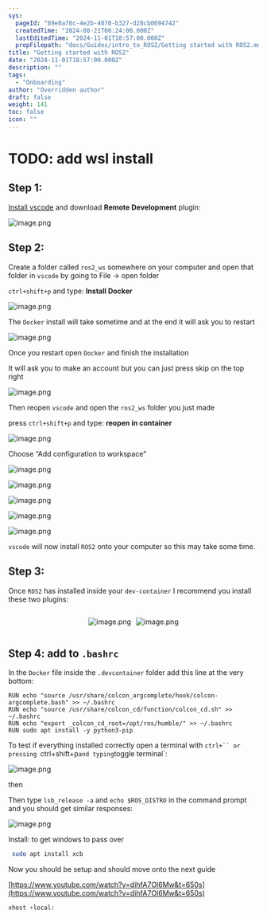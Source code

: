 ```yaml
---
sys:
  pageId: "89e0a78c-4e2b-4070-b327-d28cb0694742"
  createdTime: "2024-08-21T00:24:00.000Z"
  lastEditedTime: "2024-11-01T18:57:00.000Z"
  propFilepath: "docs/Guides/intro_to_ROS2/Getting started with ROS2.md"
title: "Getting started with ROS2"
date: "2024-11-01T18:57:00.000Z"
description: ""
tags:
  - "Onboarding"
author: "Overridden author"
draft: false
weight: 141
toc: false
icon: ""
---
```


# TODO: add wsl install

## Step 1:

[Install vscode](https://code.visualstudio.com/download) and download **Remote Development** plugin:

![image.png](https://prod-files-secure.s3.us-west-2.amazonaws.com/d518164a-d88e-44d1-a4ee-3adb3bd8bce0/efb52993-1881-4a40-b95e-6f020334f022/image.png?X-Amz-Algorithm=AWS4-HMAC-SHA256&X-Amz-Content-Sha256=UNSIGNED-PAYLOAD&X-Amz-Credential=ASIAZI2LB466UIXQ4LYM%2F20250308%2Fus-west-2%2Fs3%2Faws4_request&X-Amz-Date=20250308T050218Z&X-Amz-Expires=3600&X-Amz-Security-Token=IQoJb3JpZ2luX2VjEA0aCXVzLXdlc3QtMiJHMEUCIEWT2UPr40aZZgkyhkN3fSocI4mIoNk11N7IiGuFIXgEAiEArmNcPHWKK2NHzXELiLzmVTgGO%2FSpH3IGHATfQC7qhG8q%2FwMIVhAAGgw2Mzc0MjMxODM4MDUiDHSgR%2FDi%2FHBIv3DC6yrcAyjZcbvpquTUBg7XeVRz9tEH9x2Lq%2FqjrvDiEacy9V87nkDB13TTf59a4kaOiEuMrQJTPO7KR8nnWr4Y1vVZzdpbmVx4KDAhv8fsKDjF9AOL11nA2n8fT8PbIWLnokZsfLRiDe8LyUXX%2FDgFZ495YoQy%2B%2FjomDHteJcrx%2B183zEB8o2QNXwHjLVwElaNENOINbYtDb7ZPtbzn4Xh3%2FiOiB9NTE5wkiQAFMHHjhP1SP6Chh%2FsaVIbAanSx3w61DC7xBdYrmkmVpXZq8FT9mlzDaxJmTq1jYg3QZUIPLLc1%2FiawgFdIDv6xNKRI0kKk9uV31m1yPflM3fan1lJLK17Uw98YegZXmjqM1gEoPiJlkZg9BfQ8wwuG5SnUBFcDb4KDuNbV9KhcXkTACpMW%2BjBsd2U1AM5POXjCfKUA%2FaSN%2B6kvFWln%2F7iDx5%2FmoKOL4I5J4VH5Sa1HY4PmiFouZW8Tup8bylygZ%2FshcluhrtHPNcsiA51aOzSVFiYBeQb3zwn%2Fz9us6rDnJwLu2Bv5hbFjeRooxAlIDM5mqMo6Ld0F50Chk1HCT%2Fy9gLQv0sx%2BmHA8h4KiO0i8MGFiAz5qLQc1%2FA2nL1A0E3CQmqRfkKbqzMgTuHxNOSmGJVFR8yeMIWer74GOqUB7EzqKNRuyOFLAr1hbO0ZWLZ0lA3S8UYFrXg%2FvtNHpwmLeTpK8XjI52te7m%2FpvwWHPydl8KyXiTFYBHhdizJG2OeH9Bszk7OYd4Ocy3JLwihhSkzst%2FyUJFvSUPydzUPCqqLdKJexjZqAxTX7rQ%2BZSBcvI1QU1sP%2F5xKVC%2BPYZvnra94dAdygLpeOK9JICZ25fWcNQJ%2FHzcMcbHCWweGWv5OmIN8Q&X-Amz-Signature=ba33d82a54237c3e2381c475f9f6261dd6859cb537264461d5bd0781cedc0175&X-Amz-SignedHeaders=host&x-id=GetObject)

## Step 2:

Create a folder called `ros2_ws` somewhere on your computer and open that folder in `vscode` by going to File → open folder 

`ctrl+shift+p` and type: **Install Docker**

![image.png](https://prod-files-secure.s3.us-west-2.amazonaws.com/d518164a-d88e-44d1-a4ee-3adb3bd8bce0/2269dc0e-1cd5-47ff-bceb-c04ad9b2eab0/image.png?X-Amz-Algorithm=AWS4-HMAC-SHA256&X-Amz-Content-Sha256=UNSIGNED-PAYLOAD&X-Amz-Credential=ASIAZI2LB466UIXQ4LYM%2F20250308%2Fus-west-2%2Fs3%2Faws4_request&X-Amz-Date=20250308T050218Z&X-Amz-Expires=3600&X-Amz-Security-Token=IQoJb3JpZ2luX2VjEA0aCXVzLXdlc3QtMiJHMEUCIEWT2UPr40aZZgkyhkN3fSocI4mIoNk11N7IiGuFIXgEAiEArmNcPHWKK2NHzXELiLzmVTgGO%2FSpH3IGHATfQC7qhG8q%2FwMIVhAAGgw2Mzc0MjMxODM4MDUiDHSgR%2FDi%2FHBIv3DC6yrcAyjZcbvpquTUBg7XeVRz9tEH9x2Lq%2FqjrvDiEacy9V87nkDB13TTf59a4kaOiEuMrQJTPO7KR8nnWr4Y1vVZzdpbmVx4KDAhv8fsKDjF9AOL11nA2n8fT8PbIWLnokZsfLRiDe8LyUXX%2FDgFZ495YoQy%2B%2FjomDHteJcrx%2B183zEB8o2QNXwHjLVwElaNENOINbYtDb7ZPtbzn4Xh3%2FiOiB9NTE5wkiQAFMHHjhP1SP6Chh%2FsaVIbAanSx3w61DC7xBdYrmkmVpXZq8FT9mlzDaxJmTq1jYg3QZUIPLLc1%2FiawgFdIDv6xNKRI0kKk9uV31m1yPflM3fan1lJLK17Uw98YegZXmjqM1gEoPiJlkZg9BfQ8wwuG5SnUBFcDb4KDuNbV9KhcXkTACpMW%2BjBsd2U1AM5POXjCfKUA%2FaSN%2B6kvFWln%2F7iDx5%2FmoKOL4I5J4VH5Sa1HY4PmiFouZW8Tup8bylygZ%2FshcluhrtHPNcsiA51aOzSVFiYBeQb3zwn%2Fz9us6rDnJwLu2Bv5hbFjeRooxAlIDM5mqMo6Ld0F50Chk1HCT%2Fy9gLQv0sx%2BmHA8h4KiO0i8MGFiAz5qLQc1%2FA2nL1A0E3CQmqRfkKbqzMgTuHxNOSmGJVFR8yeMIWer74GOqUB7EzqKNRuyOFLAr1hbO0ZWLZ0lA3S8UYFrXg%2FvtNHpwmLeTpK8XjI52te7m%2FpvwWHPydl8KyXiTFYBHhdizJG2OeH9Bszk7OYd4Ocy3JLwihhSkzst%2FyUJFvSUPydzUPCqqLdKJexjZqAxTX7rQ%2BZSBcvI1QU1sP%2F5xKVC%2BPYZvnra94dAdygLpeOK9JICZ25fWcNQJ%2FHzcMcbHCWweGWv5OmIN8Q&X-Amz-Signature=5f4324df8b1c3f7639e7963e04558c2fe9189716990acc36c0b498fd0ab88dcb&X-Amz-SignedHeaders=host&x-id=GetObject)

The `Docker` install will take sometime and at the end it will ask you to restart

![image.png](https://prod-files-secure.s3.us-west-2.amazonaws.com/d518164a-d88e-44d1-a4ee-3adb3bd8bce0/ed233f78-be33-4b1f-b89c-9c346c0e961e/image.png?X-Amz-Algorithm=AWS4-HMAC-SHA256&X-Amz-Content-Sha256=UNSIGNED-PAYLOAD&X-Amz-Credential=ASIAZI2LB466UIXQ4LYM%2F20250308%2Fus-west-2%2Fs3%2Faws4_request&X-Amz-Date=20250308T050218Z&X-Amz-Expires=3600&X-Amz-Security-Token=IQoJb3JpZ2luX2VjEA0aCXVzLXdlc3QtMiJHMEUCIEWT2UPr40aZZgkyhkN3fSocI4mIoNk11N7IiGuFIXgEAiEArmNcPHWKK2NHzXELiLzmVTgGO%2FSpH3IGHATfQC7qhG8q%2FwMIVhAAGgw2Mzc0MjMxODM4MDUiDHSgR%2FDi%2FHBIv3DC6yrcAyjZcbvpquTUBg7XeVRz9tEH9x2Lq%2FqjrvDiEacy9V87nkDB13TTf59a4kaOiEuMrQJTPO7KR8nnWr4Y1vVZzdpbmVx4KDAhv8fsKDjF9AOL11nA2n8fT8PbIWLnokZsfLRiDe8LyUXX%2FDgFZ495YoQy%2B%2FjomDHteJcrx%2B183zEB8o2QNXwHjLVwElaNENOINbYtDb7ZPtbzn4Xh3%2FiOiB9NTE5wkiQAFMHHjhP1SP6Chh%2FsaVIbAanSx3w61DC7xBdYrmkmVpXZq8FT9mlzDaxJmTq1jYg3QZUIPLLc1%2FiawgFdIDv6xNKRI0kKk9uV31m1yPflM3fan1lJLK17Uw98YegZXmjqM1gEoPiJlkZg9BfQ8wwuG5SnUBFcDb4KDuNbV9KhcXkTACpMW%2BjBsd2U1AM5POXjCfKUA%2FaSN%2B6kvFWln%2F7iDx5%2FmoKOL4I5J4VH5Sa1HY4PmiFouZW8Tup8bylygZ%2FshcluhrtHPNcsiA51aOzSVFiYBeQb3zwn%2Fz9us6rDnJwLu2Bv5hbFjeRooxAlIDM5mqMo6Ld0F50Chk1HCT%2Fy9gLQv0sx%2BmHA8h4KiO0i8MGFiAz5qLQc1%2FA2nL1A0E3CQmqRfkKbqzMgTuHxNOSmGJVFR8yeMIWer74GOqUB7EzqKNRuyOFLAr1hbO0ZWLZ0lA3S8UYFrXg%2FvtNHpwmLeTpK8XjI52te7m%2FpvwWHPydl8KyXiTFYBHhdizJG2OeH9Bszk7OYd4Ocy3JLwihhSkzst%2FyUJFvSUPydzUPCqqLdKJexjZqAxTX7rQ%2BZSBcvI1QU1sP%2F5xKVC%2BPYZvnra94dAdygLpeOK9JICZ25fWcNQJ%2FHzcMcbHCWweGWv5OmIN8Q&X-Amz-Signature=d748945cfb88f2cbb7204a5fb88b36d74b1a09c36d2a5d38493980e40d688995&X-Amz-SignedHeaders=host&x-id=GetObject)

Once you restart open `Docker` and finish the installation

It will ask you to make an account but you can just press skip on the top right

![image.png](https://prod-files-secure.s3.us-west-2.amazonaws.com/d518164a-d88e-44d1-a4ee-3adb3bd8bce0/21010ad9-1659-4fd9-9f59-9932a09b2a3d/image.png?X-Amz-Algorithm=AWS4-HMAC-SHA256&X-Amz-Content-Sha256=UNSIGNED-PAYLOAD&X-Amz-Credential=ASIAZI2LB466UIXQ4LYM%2F20250308%2Fus-west-2%2Fs3%2Faws4_request&X-Amz-Date=20250308T050218Z&X-Amz-Expires=3600&X-Amz-Security-Token=IQoJb3JpZ2luX2VjEA0aCXVzLXdlc3QtMiJHMEUCIEWT2UPr40aZZgkyhkN3fSocI4mIoNk11N7IiGuFIXgEAiEArmNcPHWKK2NHzXELiLzmVTgGO%2FSpH3IGHATfQC7qhG8q%2FwMIVhAAGgw2Mzc0MjMxODM4MDUiDHSgR%2FDi%2FHBIv3DC6yrcAyjZcbvpquTUBg7XeVRz9tEH9x2Lq%2FqjrvDiEacy9V87nkDB13TTf59a4kaOiEuMrQJTPO7KR8nnWr4Y1vVZzdpbmVx4KDAhv8fsKDjF9AOL11nA2n8fT8PbIWLnokZsfLRiDe8LyUXX%2FDgFZ495YoQy%2B%2FjomDHteJcrx%2B183zEB8o2QNXwHjLVwElaNENOINbYtDb7ZPtbzn4Xh3%2FiOiB9NTE5wkiQAFMHHjhP1SP6Chh%2FsaVIbAanSx3w61DC7xBdYrmkmVpXZq8FT9mlzDaxJmTq1jYg3QZUIPLLc1%2FiawgFdIDv6xNKRI0kKk9uV31m1yPflM3fan1lJLK17Uw98YegZXmjqM1gEoPiJlkZg9BfQ8wwuG5SnUBFcDb4KDuNbV9KhcXkTACpMW%2BjBsd2U1AM5POXjCfKUA%2FaSN%2B6kvFWln%2F7iDx5%2FmoKOL4I5J4VH5Sa1HY4PmiFouZW8Tup8bylygZ%2FshcluhrtHPNcsiA51aOzSVFiYBeQb3zwn%2Fz9us6rDnJwLu2Bv5hbFjeRooxAlIDM5mqMo6Ld0F50Chk1HCT%2Fy9gLQv0sx%2BmHA8h4KiO0i8MGFiAz5qLQc1%2FA2nL1A0E3CQmqRfkKbqzMgTuHxNOSmGJVFR8yeMIWer74GOqUB7EzqKNRuyOFLAr1hbO0ZWLZ0lA3S8UYFrXg%2FvtNHpwmLeTpK8XjI52te7m%2FpvwWHPydl8KyXiTFYBHhdizJG2OeH9Bszk7OYd4Ocy3JLwihhSkzst%2FyUJFvSUPydzUPCqqLdKJexjZqAxTX7rQ%2BZSBcvI1QU1sP%2F5xKVC%2BPYZvnra94dAdygLpeOK9JICZ25fWcNQJ%2FHzcMcbHCWweGWv5OmIN8Q&X-Amz-Signature=10b2dbedaf6c96ba6e94670f1265bdc3b4592ad20288d2e1ae27808f8e239d51&X-Amz-SignedHeaders=host&x-id=GetObject)

Then reopen `vscode` and open the `ros2_ws` folder you just made

press `ctrl+shift+p` and type: **reopen in container**

![image.png](https://prod-files-secure.s3.us-west-2.amazonaws.com/d518164a-d88e-44d1-a4ee-3adb3bd8bce0/4e93b8c2-41ad-488c-8095-c74205196118/image.png?X-Amz-Algorithm=AWS4-HMAC-SHA256&X-Amz-Content-Sha256=UNSIGNED-PAYLOAD&X-Amz-Credential=ASIAZI2LB466UIXQ4LYM%2F20250308%2Fus-west-2%2Fs3%2Faws4_request&X-Amz-Date=20250308T050218Z&X-Amz-Expires=3600&X-Amz-Security-Token=IQoJb3JpZ2luX2VjEA0aCXVzLXdlc3QtMiJHMEUCIEWT2UPr40aZZgkyhkN3fSocI4mIoNk11N7IiGuFIXgEAiEArmNcPHWKK2NHzXELiLzmVTgGO%2FSpH3IGHATfQC7qhG8q%2FwMIVhAAGgw2Mzc0MjMxODM4MDUiDHSgR%2FDi%2FHBIv3DC6yrcAyjZcbvpquTUBg7XeVRz9tEH9x2Lq%2FqjrvDiEacy9V87nkDB13TTf59a4kaOiEuMrQJTPO7KR8nnWr4Y1vVZzdpbmVx4KDAhv8fsKDjF9AOL11nA2n8fT8PbIWLnokZsfLRiDe8LyUXX%2FDgFZ495YoQy%2B%2FjomDHteJcrx%2B183zEB8o2QNXwHjLVwElaNENOINbYtDb7ZPtbzn4Xh3%2FiOiB9NTE5wkiQAFMHHjhP1SP6Chh%2FsaVIbAanSx3w61DC7xBdYrmkmVpXZq8FT9mlzDaxJmTq1jYg3QZUIPLLc1%2FiawgFdIDv6xNKRI0kKk9uV31m1yPflM3fan1lJLK17Uw98YegZXmjqM1gEoPiJlkZg9BfQ8wwuG5SnUBFcDb4KDuNbV9KhcXkTACpMW%2BjBsd2U1AM5POXjCfKUA%2FaSN%2B6kvFWln%2F7iDx5%2FmoKOL4I5J4VH5Sa1HY4PmiFouZW8Tup8bylygZ%2FshcluhrtHPNcsiA51aOzSVFiYBeQb3zwn%2Fz9us6rDnJwLu2Bv5hbFjeRooxAlIDM5mqMo6Ld0F50Chk1HCT%2Fy9gLQv0sx%2BmHA8h4KiO0i8MGFiAz5qLQc1%2FA2nL1A0E3CQmqRfkKbqzMgTuHxNOSmGJVFR8yeMIWer74GOqUB7EzqKNRuyOFLAr1hbO0ZWLZ0lA3S8UYFrXg%2FvtNHpwmLeTpK8XjI52te7m%2FpvwWHPydl8KyXiTFYBHhdizJG2OeH9Bszk7OYd4Ocy3JLwihhSkzst%2FyUJFvSUPydzUPCqqLdKJexjZqAxTX7rQ%2BZSBcvI1QU1sP%2F5xKVC%2BPYZvnra94dAdygLpeOK9JICZ25fWcNQJ%2FHzcMcbHCWweGWv5OmIN8Q&X-Amz-Signature=20449f090300839f7c7c0c255ed8751120cc371e504dbbe093d4935fe2c00151&X-Amz-SignedHeaders=host&x-id=GetObject)

Choose “Add configuration to workspace”

![image.png](https://prod-files-secure.s3.us-west-2.amazonaws.com/d518164a-d88e-44d1-a4ee-3adb3bd8bce0/9560b282-5060-4989-ba37-97e7b2c22476/image.png?X-Amz-Algorithm=AWS4-HMAC-SHA256&X-Amz-Content-Sha256=UNSIGNED-PAYLOAD&X-Amz-Credential=ASIAZI2LB466UIXQ4LYM%2F20250308%2Fus-west-2%2Fs3%2Faws4_request&X-Amz-Date=20250308T050218Z&X-Amz-Expires=3600&X-Amz-Security-Token=IQoJb3JpZ2luX2VjEA0aCXVzLXdlc3QtMiJHMEUCIEWT2UPr40aZZgkyhkN3fSocI4mIoNk11N7IiGuFIXgEAiEArmNcPHWKK2NHzXELiLzmVTgGO%2FSpH3IGHATfQC7qhG8q%2FwMIVhAAGgw2Mzc0MjMxODM4MDUiDHSgR%2FDi%2FHBIv3DC6yrcAyjZcbvpquTUBg7XeVRz9tEH9x2Lq%2FqjrvDiEacy9V87nkDB13TTf59a4kaOiEuMrQJTPO7KR8nnWr4Y1vVZzdpbmVx4KDAhv8fsKDjF9AOL11nA2n8fT8PbIWLnokZsfLRiDe8LyUXX%2FDgFZ495YoQy%2B%2FjomDHteJcrx%2B183zEB8o2QNXwHjLVwElaNENOINbYtDb7ZPtbzn4Xh3%2FiOiB9NTE5wkiQAFMHHjhP1SP6Chh%2FsaVIbAanSx3w61DC7xBdYrmkmVpXZq8FT9mlzDaxJmTq1jYg3QZUIPLLc1%2FiawgFdIDv6xNKRI0kKk9uV31m1yPflM3fan1lJLK17Uw98YegZXmjqM1gEoPiJlkZg9BfQ8wwuG5SnUBFcDb4KDuNbV9KhcXkTACpMW%2BjBsd2U1AM5POXjCfKUA%2FaSN%2B6kvFWln%2F7iDx5%2FmoKOL4I5J4VH5Sa1HY4PmiFouZW8Tup8bylygZ%2FshcluhrtHPNcsiA51aOzSVFiYBeQb3zwn%2Fz9us6rDnJwLu2Bv5hbFjeRooxAlIDM5mqMo6Ld0F50Chk1HCT%2Fy9gLQv0sx%2BmHA8h4KiO0i8MGFiAz5qLQc1%2FA2nL1A0E3CQmqRfkKbqzMgTuHxNOSmGJVFR8yeMIWer74GOqUB7EzqKNRuyOFLAr1hbO0ZWLZ0lA3S8UYFrXg%2FvtNHpwmLeTpK8XjI52te7m%2FpvwWHPydl8KyXiTFYBHhdizJG2OeH9Bszk7OYd4Ocy3JLwihhSkzst%2FyUJFvSUPydzUPCqqLdKJexjZqAxTX7rQ%2BZSBcvI1QU1sP%2F5xKVC%2BPYZvnra94dAdygLpeOK9JICZ25fWcNQJ%2FHzcMcbHCWweGWv5OmIN8Q&X-Amz-Signature=526f60e748c57118c28952ef3c4998717985798b0b52b86808c1549139622dc6&X-Amz-SignedHeaders=host&x-id=GetObject)

![image.png](https://prod-files-secure.s3.us-west-2.amazonaws.com/d518164a-d88e-44d1-a4ee-3adb3bd8bce0/2ee63f81-886b-48e8-a553-dc6e5eac99e4/image.png?X-Amz-Algorithm=AWS4-HMAC-SHA256&X-Amz-Content-Sha256=UNSIGNED-PAYLOAD&X-Amz-Credential=ASIAZI2LB466UIXQ4LYM%2F20250308%2Fus-west-2%2Fs3%2Faws4_request&X-Amz-Date=20250308T050218Z&X-Amz-Expires=3600&X-Amz-Security-Token=IQoJb3JpZ2luX2VjEA0aCXVzLXdlc3QtMiJHMEUCIEWT2UPr40aZZgkyhkN3fSocI4mIoNk11N7IiGuFIXgEAiEArmNcPHWKK2NHzXELiLzmVTgGO%2FSpH3IGHATfQC7qhG8q%2FwMIVhAAGgw2Mzc0MjMxODM4MDUiDHSgR%2FDi%2FHBIv3DC6yrcAyjZcbvpquTUBg7XeVRz9tEH9x2Lq%2FqjrvDiEacy9V87nkDB13TTf59a4kaOiEuMrQJTPO7KR8nnWr4Y1vVZzdpbmVx4KDAhv8fsKDjF9AOL11nA2n8fT8PbIWLnokZsfLRiDe8LyUXX%2FDgFZ495YoQy%2B%2FjomDHteJcrx%2B183zEB8o2QNXwHjLVwElaNENOINbYtDb7ZPtbzn4Xh3%2FiOiB9NTE5wkiQAFMHHjhP1SP6Chh%2FsaVIbAanSx3w61DC7xBdYrmkmVpXZq8FT9mlzDaxJmTq1jYg3QZUIPLLc1%2FiawgFdIDv6xNKRI0kKk9uV31m1yPflM3fan1lJLK17Uw98YegZXmjqM1gEoPiJlkZg9BfQ8wwuG5SnUBFcDb4KDuNbV9KhcXkTACpMW%2BjBsd2U1AM5POXjCfKUA%2FaSN%2B6kvFWln%2F7iDx5%2FmoKOL4I5J4VH5Sa1HY4PmiFouZW8Tup8bylygZ%2FshcluhrtHPNcsiA51aOzSVFiYBeQb3zwn%2Fz9us6rDnJwLu2Bv5hbFjeRooxAlIDM5mqMo6Ld0F50Chk1HCT%2Fy9gLQv0sx%2BmHA8h4KiO0i8MGFiAz5qLQc1%2FA2nL1A0E3CQmqRfkKbqzMgTuHxNOSmGJVFR8yeMIWer74GOqUB7EzqKNRuyOFLAr1hbO0ZWLZ0lA3S8UYFrXg%2FvtNHpwmLeTpK8XjI52te7m%2FpvwWHPydl8KyXiTFYBHhdizJG2OeH9Bszk7OYd4Ocy3JLwihhSkzst%2FyUJFvSUPydzUPCqqLdKJexjZqAxTX7rQ%2BZSBcvI1QU1sP%2F5xKVC%2BPYZvnra94dAdygLpeOK9JICZ25fWcNQJ%2FHzcMcbHCWweGWv5OmIN8Q&X-Amz-Signature=8e69f4c16860c9324c8acabd6c3b162bdf8b4d21296ef1ea9592808b5e509b21&X-Amz-SignedHeaders=host&x-id=GetObject)

![image.png](https://prod-files-secure.s3.us-west-2.amazonaws.com/d518164a-d88e-44d1-a4ee-3adb3bd8bce0/ae1580b2-b048-407e-aed9-b584224a7a04/image.png?X-Amz-Algorithm=AWS4-HMAC-SHA256&X-Amz-Content-Sha256=UNSIGNED-PAYLOAD&X-Amz-Credential=ASIAZI2LB466UIXQ4LYM%2F20250308%2Fus-west-2%2Fs3%2Faws4_request&X-Amz-Date=20250308T050218Z&X-Amz-Expires=3600&X-Amz-Security-Token=IQoJb3JpZ2luX2VjEA0aCXVzLXdlc3QtMiJHMEUCIEWT2UPr40aZZgkyhkN3fSocI4mIoNk11N7IiGuFIXgEAiEArmNcPHWKK2NHzXELiLzmVTgGO%2FSpH3IGHATfQC7qhG8q%2FwMIVhAAGgw2Mzc0MjMxODM4MDUiDHSgR%2FDi%2FHBIv3DC6yrcAyjZcbvpquTUBg7XeVRz9tEH9x2Lq%2FqjrvDiEacy9V87nkDB13TTf59a4kaOiEuMrQJTPO7KR8nnWr4Y1vVZzdpbmVx4KDAhv8fsKDjF9AOL11nA2n8fT8PbIWLnokZsfLRiDe8LyUXX%2FDgFZ495YoQy%2B%2FjomDHteJcrx%2B183zEB8o2QNXwHjLVwElaNENOINbYtDb7ZPtbzn4Xh3%2FiOiB9NTE5wkiQAFMHHjhP1SP6Chh%2FsaVIbAanSx3w61DC7xBdYrmkmVpXZq8FT9mlzDaxJmTq1jYg3QZUIPLLc1%2FiawgFdIDv6xNKRI0kKk9uV31m1yPflM3fan1lJLK17Uw98YegZXmjqM1gEoPiJlkZg9BfQ8wwuG5SnUBFcDb4KDuNbV9KhcXkTACpMW%2BjBsd2U1AM5POXjCfKUA%2FaSN%2B6kvFWln%2F7iDx5%2FmoKOL4I5J4VH5Sa1HY4PmiFouZW8Tup8bylygZ%2FshcluhrtHPNcsiA51aOzSVFiYBeQb3zwn%2Fz9us6rDnJwLu2Bv5hbFjeRooxAlIDM5mqMo6Ld0F50Chk1HCT%2Fy9gLQv0sx%2BmHA8h4KiO0i8MGFiAz5qLQc1%2FA2nL1A0E3CQmqRfkKbqzMgTuHxNOSmGJVFR8yeMIWer74GOqUB7EzqKNRuyOFLAr1hbO0ZWLZ0lA3S8UYFrXg%2FvtNHpwmLeTpK8XjI52te7m%2FpvwWHPydl8KyXiTFYBHhdizJG2OeH9Bszk7OYd4Ocy3JLwihhSkzst%2FyUJFvSUPydzUPCqqLdKJexjZqAxTX7rQ%2BZSBcvI1QU1sP%2F5xKVC%2BPYZvnra94dAdygLpeOK9JICZ25fWcNQJ%2FHzcMcbHCWweGWv5OmIN8Q&X-Amz-Signature=8ee844f93f410ed8b501ec35bb6207184423987cb096190717ef616ecee83b2b&X-Amz-SignedHeaders=host&x-id=GetObject)

![image.png](https://prod-files-secure.s3.us-west-2.amazonaws.com/d518164a-d88e-44d1-a4ee-3adb3bd8bce0/53255b28-f75e-430f-b9e3-c0ac8577e42b/image.png?X-Amz-Algorithm=AWS4-HMAC-SHA256&X-Amz-Content-Sha256=UNSIGNED-PAYLOAD&X-Amz-Credential=ASIAZI2LB466UIXQ4LYM%2F20250308%2Fus-west-2%2Fs3%2Faws4_request&X-Amz-Date=20250308T050218Z&X-Amz-Expires=3600&X-Amz-Security-Token=IQoJb3JpZ2luX2VjEA0aCXVzLXdlc3QtMiJHMEUCIEWT2UPr40aZZgkyhkN3fSocI4mIoNk11N7IiGuFIXgEAiEArmNcPHWKK2NHzXELiLzmVTgGO%2FSpH3IGHATfQC7qhG8q%2FwMIVhAAGgw2Mzc0MjMxODM4MDUiDHSgR%2FDi%2FHBIv3DC6yrcAyjZcbvpquTUBg7XeVRz9tEH9x2Lq%2FqjrvDiEacy9V87nkDB13TTf59a4kaOiEuMrQJTPO7KR8nnWr4Y1vVZzdpbmVx4KDAhv8fsKDjF9AOL11nA2n8fT8PbIWLnokZsfLRiDe8LyUXX%2FDgFZ495YoQy%2B%2FjomDHteJcrx%2B183zEB8o2QNXwHjLVwElaNENOINbYtDb7ZPtbzn4Xh3%2FiOiB9NTE5wkiQAFMHHjhP1SP6Chh%2FsaVIbAanSx3w61DC7xBdYrmkmVpXZq8FT9mlzDaxJmTq1jYg3QZUIPLLc1%2FiawgFdIDv6xNKRI0kKk9uV31m1yPflM3fan1lJLK17Uw98YegZXmjqM1gEoPiJlkZg9BfQ8wwuG5SnUBFcDb4KDuNbV9KhcXkTACpMW%2BjBsd2U1AM5POXjCfKUA%2FaSN%2B6kvFWln%2F7iDx5%2FmoKOL4I5J4VH5Sa1HY4PmiFouZW8Tup8bylygZ%2FshcluhrtHPNcsiA51aOzSVFiYBeQb3zwn%2Fz9us6rDnJwLu2Bv5hbFjeRooxAlIDM5mqMo6Ld0F50Chk1HCT%2Fy9gLQv0sx%2BmHA8h4KiO0i8MGFiAz5qLQc1%2FA2nL1A0E3CQmqRfkKbqzMgTuHxNOSmGJVFR8yeMIWer74GOqUB7EzqKNRuyOFLAr1hbO0ZWLZ0lA3S8UYFrXg%2FvtNHpwmLeTpK8XjI52te7m%2FpvwWHPydl8KyXiTFYBHhdizJG2OeH9Bszk7OYd4Ocy3JLwihhSkzst%2FyUJFvSUPydzUPCqqLdKJexjZqAxTX7rQ%2BZSBcvI1QU1sP%2F5xKVC%2BPYZvnra94dAdygLpeOK9JICZ25fWcNQJ%2FHzcMcbHCWweGWv5OmIN8Q&X-Amz-Signature=6a33f7eef5174f44f0ce23564e1795f356a21c0675046ccaef40b157606805e4&X-Amz-SignedHeaders=host&x-id=GetObject)

![image.png](https://prod-files-secure.s3.us-west-2.amazonaws.com/d518164a-d88e-44d1-a4ee-3adb3bd8bce0/7c562767-5af9-4ffb-97d1-327bcdf4ee00/image.png?X-Amz-Algorithm=AWS4-HMAC-SHA256&X-Amz-Content-Sha256=UNSIGNED-PAYLOAD&X-Amz-Credential=ASIAZI2LB466UIXQ4LYM%2F20250308%2Fus-west-2%2Fs3%2Faws4_request&X-Amz-Date=20250308T050218Z&X-Amz-Expires=3600&X-Amz-Security-Token=IQoJb3JpZ2luX2VjEA0aCXVzLXdlc3QtMiJHMEUCIEWT2UPr40aZZgkyhkN3fSocI4mIoNk11N7IiGuFIXgEAiEArmNcPHWKK2NHzXELiLzmVTgGO%2FSpH3IGHATfQC7qhG8q%2FwMIVhAAGgw2Mzc0MjMxODM4MDUiDHSgR%2FDi%2FHBIv3DC6yrcAyjZcbvpquTUBg7XeVRz9tEH9x2Lq%2FqjrvDiEacy9V87nkDB13TTf59a4kaOiEuMrQJTPO7KR8nnWr4Y1vVZzdpbmVx4KDAhv8fsKDjF9AOL11nA2n8fT8PbIWLnokZsfLRiDe8LyUXX%2FDgFZ495YoQy%2B%2FjomDHteJcrx%2B183zEB8o2QNXwHjLVwElaNENOINbYtDb7ZPtbzn4Xh3%2FiOiB9NTE5wkiQAFMHHjhP1SP6Chh%2FsaVIbAanSx3w61DC7xBdYrmkmVpXZq8FT9mlzDaxJmTq1jYg3QZUIPLLc1%2FiawgFdIDv6xNKRI0kKk9uV31m1yPflM3fan1lJLK17Uw98YegZXmjqM1gEoPiJlkZg9BfQ8wwuG5SnUBFcDb4KDuNbV9KhcXkTACpMW%2BjBsd2U1AM5POXjCfKUA%2FaSN%2B6kvFWln%2F7iDx5%2FmoKOL4I5J4VH5Sa1HY4PmiFouZW8Tup8bylygZ%2FshcluhrtHPNcsiA51aOzSVFiYBeQb3zwn%2Fz9us6rDnJwLu2Bv5hbFjeRooxAlIDM5mqMo6Ld0F50Chk1HCT%2Fy9gLQv0sx%2BmHA8h4KiO0i8MGFiAz5qLQc1%2FA2nL1A0E3CQmqRfkKbqzMgTuHxNOSmGJVFR8yeMIWer74GOqUB7EzqKNRuyOFLAr1hbO0ZWLZ0lA3S8UYFrXg%2FvtNHpwmLeTpK8XjI52te7m%2FpvwWHPydl8KyXiTFYBHhdizJG2OeH9Bszk7OYd4Ocy3JLwihhSkzst%2FyUJFvSUPydzUPCqqLdKJexjZqAxTX7rQ%2BZSBcvI1QU1sP%2F5xKVC%2BPYZvnra94dAdygLpeOK9JICZ25fWcNQJ%2FHzcMcbHCWweGWv5OmIN8Q&X-Amz-Signature=03823d55abfc2586a3bd7b98f5989216de838a6bba7ba3a8cd0bf1534b05ecc2&X-Amz-SignedHeaders=host&x-id=GetObject)

`vscode` will now install `ROS2` onto your computer so this may take some time.

## Step 3:

Once `ROS2` has installed inside your `dev-container` I recommend you install these two plugins:

<div style="display: flex;flex-direction: row; column-gap:10px; max-width: 630px;justify-content: center;">
<div>

![image.png](https://prod-files-secure.s3.us-west-2.amazonaws.com/d518164a-d88e-44d1-a4ee-3adb3bd8bce0/3fc3d550-5a54-4ba1-ba6b-faa01cdb7369/image.png?X-Amz-Algorithm=AWS4-HMAC-SHA256&X-Amz-Content-Sha256=UNSIGNED-PAYLOAD&X-Amz-Credential=ASIAZI2LB466WNFO4MXL%2F20250308%2Fus-west-2%2Fs3%2Faws4_request&X-Amz-Date=20250308T050220Z&X-Amz-Expires=3600&X-Amz-Security-Token=IQoJb3JpZ2luX2VjEA0aCXVzLXdlc3QtMiJIMEYCIQDG6QdOcO9jBAMZWpgBXcJ%2FNaclFIUtYxG4mmZ8lt7dpQIhANFSN2ZQhKY2Rhmay3zbUrVXXKySM8PW7ZuWihYaODysKv8DCFYQABoMNjM3NDIzMTgzODA1IgwPQ7gQS5q2BiIs6gcq3AOsQlOaQ84iBKq6sbjDY87yusO%2Bq60qKaOTmiDSPVwSqIor5XFPKPQ%2BnrL%2BPpaya3%2BkXBF0IhUqdmQKjXxy59mdNjD3ztX%2FQz1MI3YSbeS%2Bk3WAmuzkgUZtwfZZD6rmhKQkWLlqIizPa1HYM2bdyXlzTTbF1464VHsUiO5bW%2FFJfsZt0YouY4AdirlSzhW4oyIVgnh8o6wiuMPTv6qczR7GaiAxB0vikCoIlprXMSOOAd6rZBTjyCNfJEpIsadb2nwFmiwZZsbHvq%2BeDyxwkt5eCyEgVkGHFxlp7oXRkyo98j%2FW75k%2FbEGWQWxXgnDK6DKluTCdM7fN4lQEIwYlw07UCZjT7F5Bz1TATV62eWWUJet%2BEBkSmCytkQtMaoOBj0wNs3cFWBXoNfGGV4k%2FujpBiT3Fm%2Bp9na2AHBsJGov80G2m%2FeZIq%2BFC7A9sCN3jcq6nT3mDv3uVnVbSDWwdos4aMwFUJpeMoahNw713yqGqbXRdX7Xl0tb7WuOZwLcaGZjZa4WzlSPCccjbUtmUPo6MXAM2drMxx29m4%2Faa4rpR0RKegj%2Fe17C5TDZBr7vfnFP80gWjwkn2TN7BhoI2cZUAk4UhUeyXZxNTDDMeY2RaAT2xt8Ss1LSD2nGqjTDfna%2B%2BBjqkAQv59L6zTYvn92n%2F0SQwt2fupgpuR92V4BS9Vx%2BQ9JYwnYjJbauSgirGg3PUS210a6BYGaItr%2BN56jPW2YphJwIkykJ%2F0QaarEc5smvepK9cG3eMWyZrZSxB4KQXNxtjLpZ5O0x8M1jAJ7EKvEC6BLpHfRcA8BqK3W5y31XdG28TxxI%2BtguoFsT5c8ZPG43ekJaRWqc%2B8OAR7sJ%2BDEatPYg2s9fr&X-Amz-Signature=9de61b67ff4da0e9e1769b9dc3606b4c6f876cdcd6ac7ea73c62535c33b7070f&X-Amz-SignedHeaders=host&x-id=GetObject)

</div>
<div>

![image.png](https://prod-files-secure.s3.us-west-2.amazonaws.com/d518164a-d88e-44d1-a4ee-3adb3bd8bce0/d994cc66-13c2-4093-a5a3-f84cf4601a82/image.png?X-Amz-Algorithm=AWS4-HMAC-SHA256&X-Amz-Content-Sha256=UNSIGNED-PAYLOAD&X-Amz-Credential=ASIAZI2LB4664PAE6XMI%2F20250308%2Fus-west-2%2Fs3%2Faws4_request&X-Amz-Date=20250308T050220Z&X-Amz-Expires=3600&X-Amz-Security-Token=IQoJb3JpZ2luX2VjEA0aCXVzLXdlc3QtMiJHMEUCIQDuowJvadwVkeL2CiPZEZOQ9rIXzHy3k9Bh58gd8j7ycQIgdD06ojAmLSoOFIu440gYSwwGu6Qs0pSBBfOVVOXxtK0q%2FwMIVhAAGgw2Mzc0MjMxODM4MDUiDNiBmgG8lWf%2BYJIpPSrcA8E%2BruV2pDFMpLUEhF%2FDgekJfpv30HtAlWY3SBAyflF1VmyOy4HIYJnTEuiCdQlJQqHQviKFHC2Uv7qrinLxkpGHfNBMmvgDOe4PGw5qbQo9CgbBrk%2Fj00A1au6bFQhd3neh38vMMYgDKID2h5XK%2F8NNxIk9meHXoFO6NAdMq3j7I86%2BnsTKSxdCVToxMXYqOIUKoCrYSa%2FuqcHvNCMoy1ptB8kMbP9PF01ddrz%2BaHqZVBFsy2KH4q6fS2UYn53VSkS4iVGuLYr3z%2FkR6L7A5yPW6%2BZj5sq5ppRSHCnvLrW9fnZGR8QV1OzyGcehpa9QR97CPzIYx4qxI4DEnq8jTxIai4eCEez4zlircUWhBsDg7OuJN0iuP1cF3WegQcvKeu%2BfSOh38URnfQXk8oDnr6iEpyISqGvL2qKctdwbj15zGZTNBfFTygbRNHIrFcVVD5JSQsGtm0OCQisVMTzwtyCpNsdx0ZpkmOkjyhqitzl659O38u2p2ikQoFousrYuup%2BkO9mEJEhYi41BnkgUrrEvnQ87b799RuWZMQO3BoQBIFguYO6JJ4kLi43Ngv0zdtS3wsZKAXgBBAuUaY55ADhjZvMC4iMmpsn1VOOqN6%2FmnuTi9QZPhWCuQxQlMJKXr74GOqUBcV%2BxCzgg6enXsNPfRwzZeAkLruKmy8tCvmD5DyJdTb9a89G%2FPpI8%2BDSOhhbj9AMme3k%2F0OfOqFIi2g29P9LQunHZ8USL9Tk3KERHZFZRpjlrH7Rwc0AC3GnZ1ovk92D5BgDZmp7gRUA8GRr2QvDc2jMf%2FHr4LSanyTRFvN1rTYqyAhH5Uev4MZPQQ7UC92ch2oru2bltopK4WWCS6cQ3gern2OBD&X-Amz-Signature=2899dbbc8284f3d4b60a15b6d710cb3272eda15a9dba7317d8089ee416a34a35&X-Amz-SignedHeaders=host&x-id=GetObject)

</div>
</div>

## Step 4: add to `.bashrc`

In the `Docker` file inside the `.devcontainer` folder add this line at the very bottom: 

```docker
RUN echo "source /usr/share/colcon_argcomplete/hook/colcon-argcomplete.bash" >> ~/.bashrc
RUN echo "source /usr/share/colcon_cd/function/colcon_cd.sh" >> ~/.bashrc
RUN echo "export _colcon_cd_root=/opt/ros/humble/" >> ~/.bashrc
RUN sudo apt install -y python3-pip 
```

To test if everything installed correctly open a terminal with `ctrl+`` or pressing `ctrl+shift+p` and typing `toggle terminal`:

![image.png](https://prod-files-secure.s3.us-west-2.amazonaws.com/d518164a-d88e-44d1-a4ee-3adb3bd8bce0/6a4943d8-b04e-4c02-9a58-775f3384d1a5/image.png?X-Amz-Algorithm=AWS4-HMAC-SHA256&X-Amz-Content-Sha256=UNSIGNED-PAYLOAD&X-Amz-Credential=ASIAZI2LB466UIXQ4LYM%2F20250308%2Fus-west-2%2Fs3%2Faws4_request&X-Amz-Date=20250308T050218Z&X-Amz-Expires=3600&X-Amz-Security-Token=IQoJb3JpZ2luX2VjEA0aCXVzLXdlc3QtMiJHMEUCIEWT2UPr40aZZgkyhkN3fSocI4mIoNk11N7IiGuFIXgEAiEArmNcPHWKK2NHzXELiLzmVTgGO%2FSpH3IGHATfQC7qhG8q%2FwMIVhAAGgw2Mzc0MjMxODM4MDUiDHSgR%2FDi%2FHBIv3DC6yrcAyjZcbvpquTUBg7XeVRz9tEH9x2Lq%2FqjrvDiEacy9V87nkDB13TTf59a4kaOiEuMrQJTPO7KR8nnWr4Y1vVZzdpbmVx4KDAhv8fsKDjF9AOL11nA2n8fT8PbIWLnokZsfLRiDe8LyUXX%2FDgFZ495YoQy%2B%2FjomDHteJcrx%2B183zEB8o2QNXwHjLVwElaNENOINbYtDb7ZPtbzn4Xh3%2FiOiB9NTE5wkiQAFMHHjhP1SP6Chh%2FsaVIbAanSx3w61DC7xBdYrmkmVpXZq8FT9mlzDaxJmTq1jYg3QZUIPLLc1%2FiawgFdIDv6xNKRI0kKk9uV31m1yPflM3fan1lJLK17Uw98YegZXmjqM1gEoPiJlkZg9BfQ8wwuG5SnUBFcDb4KDuNbV9KhcXkTACpMW%2BjBsd2U1AM5POXjCfKUA%2FaSN%2B6kvFWln%2F7iDx5%2FmoKOL4I5J4VH5Sa1HY4PmiFouZW8Tup8bylygZ%2FshcluhrtHPNcsiA51aOzSVFiYBeQb3zwn%2Fz9us6rDnJwLu2Bv5hbFjeRooxAlIDM5mqMo6Ld0F50Chk1HCT%2Fy9gLQv0sx%2BmHA8h4KiO0i8MGFiAz5qLQc1%2FA2nL1A0E3CQmqRfkKbqzMgTuHxNOSmGJVFR8yeMIWer74GOqUB7EzqKNRuyOFLAr1hbO0ZWLZ0lA3S8UYFrXg%2FvtNHpwmLeTpK8XjI52te7m%2FpvwWHPydl8KyXiTFYBHhdizJG2OeH9Bszk7OYd4Ocy3JLwihhSkzst%2FyUJFvSUPydzUPCqqLdKJexjZqAxTX7rQ%2BZSBcvI1QU1sP%2F5xKVC%2BPYZvnra94dAdygLpeOK9JICZ25fWcNQJ%2FHzcMcbHCWweGWv5OmIN8Q&X-Amz-Signature=04af3527474a3813b751df607e019a9c01707d1d92708429e4ffdf7dfe1e3c34&X-Amz-SignedHeaders=host&x-id=GetObject)

then 

Then type `lsb_release -a` and `echo $ROS_DISTRO` in the command prompt and you should get similar responses:

![image.png](https://prod-files-secure.s3.us-west-2.amazonaws.com/d518164a-d88e-44d1-a4ee-3adb3bd8bce0/3e635dec-a805-4e85-8b9e-d000e5b71a4e/image.png?X-Amz-Algorithm=AWS4-HMAC-SHA256&X-Amz-Content-Sha256=UNSIGNED-PAYLOAD&X-Amz-Credential=ASIAZI2LB466UIXQ4LYM%2F20250308%2Fus-west-2%2Fs3%2Faws4_request&X-Amz-Date=20250308T050218Z&X-Amz-Expires=3600&X-Amz-Security-Token=IQoJb3JpZ2luX2VjEA0aCXVzLXdlc3QtMiJHMEUCIEWT2UPr40aZZgkyhkN3fSocI4mIoNk11N7IiGuFIXgEAiEArmNcPHWKK2NHzXELiLzmVTgGO%2FSpH3IGHATfQC7qhG8q%2FwMIVhAAGgw2Mzc0MjMxODM4MDUiDHSgR%2FDi%2FHBIv3DC6yrcAyjZcbvpquTUBg7XeVRz9tEH9x2Lq%2FqjrvDiEacy9V87nkDB13TTf59a4kaOiEuMrQJTPO7KR8nnWr4Y1vVZzdpbmVx4KDAhv8fsKDjF9AOL11nA2n8fT8PbIWLnokZsfLRiDe8LyUXX%2FDgFZ495YoQy%2B%2FjomDHteJcrx%2B183zEB8o2QNXwHjLVwElaNENOINbYtDb7ZPtbzn4Xh3%2FiOiB9NTE5wkiQAFMHHjhP1SP6Chh%2FsaVIbAanSx3w61DC7xBdYrmkmVpXZq8FT9mlzDaxJmTq1jYg3QZUIPLLc1%2FiawgFdIDv6xNKRI0kKk9uV31m1yPflM3fan1lJLK17Uw98YegZXmjqM1gEoPiJlkZg9BfQ8wwuG5SnUBFcDb4KDuNbV9KhcXkTACpMW%2BjBsd2U1AM5POXjCfKUA%2FaSN%2B6kvFWln%2F7iDx5%2FmoKOL4I5J4VH5Sa1HY4PmiFouZW8Tup8bylygZ%2FshcluhrtHPNcsiA51aOzSVFiYBeQb3zwn%2Fz9us6rDnJwLu2Bv5hbFjeRooxAlIDM5mqMo6Ld0F50Chk1HCT%2Fy9gLQv0sx%2BmHA8h4KiO0i8MGFiAz5qLQc1%2FA2nL1A0E3CQmqRfkKbqzMgTuHxNOSmGJVFR8yeMIWer74GOqUB7EzqKNRuyOFLAr1hbO0ZWLZ0lA3S8UYFrXg%2FvtNHpwmLeTpK8XjI52te7m%2FpvwWHPydl8KyXiTFYBHhdizJG2OeH9Bszk7OYd4Ocy3JLwihhSkzst%2FyUJFvSUPydzUPCqqLdKJexjZqAxTX7rQ%2BZSBcvI1QU1sP%2F5xKVC%2BPYZvnra94dAdygLpeOK9JICZ25fWcNQJ%2FHzcMcbHCWweGWv5OmIN8Q&X-Amz-Signature=8eaf1b86ccd1b92b8fe4c50c0540e0c3e9a77393f696613ef389d4333f3b5d4b&X-Amz-SignedHeaders=host&x-id=GetObject)

Install:  to get windows to pass over

```bash
 sudo apt install xcb
```

Now you should be setup and should move onto the next guide 

[https://www.youtube.com/watch?v=dihfA7Ol6Mw&t=650s](https://www.youtube.com/watch?v=dihfA7Ol6Mw&t=650s)

```python
xhost +local:
```
